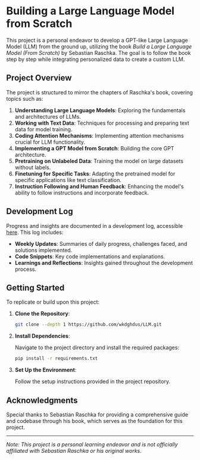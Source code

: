 # Building a Large Language Model from Scratch

This project is a personal endeavor to develop a GPT-like Large Language Model (LLM) from the ground up, utilizing the book *Build a Large Language Model (From Scratch)* by Sebastian Raschka. The goal is to follow the book step by step while integrating personalized data to create a custom LLM.

## Project Overview

The project is structured to mirror the chapters of Raschka's book, covering topics such as:

1. **Understanding Large Language Models**: Exploring the fundamentals and architectures of LLMs.
2. **Working with Text Data**: Techniques for processing and preparing text data for model training.
3. **Coding Attention Mechanisms**: Implementing attention mechanisms crucial for LLM functionality.
4. **Implementing a GPT Model from Scratch**: Building the core GPT architecture.
5. **Pretraining on Unlabeled Data**: Training the model on large datasets without labels.
6. **Finetuning for Specific Tasks**: Adapting the pretrained model for specific applications like text classification.
7. **Instruction Following and Human Feedback**: Enhancing the model's ability to follow instructions and incorporate feedback.

## Development Log

Progress and insights are documented in a development log, accessible [here](https://medium.com/@h.lukejang). This log includes:

- **Weekly Updates**: Summaries of daily progress, challenges faced, and solutions implemented.
- **Code Snippets**: Key code implementations and explanations.
- **Learnings and Reflections**: Insights gained throughout the development process.

## Getting Started

To replicate or build upon this project:

1. **Clone the Repository**:

   ```bash
   git clone --depth 1 https://github.com/wkdghdus/LLM.git
   ```

2. **Install Dependencies**:

   Navigate to the project directory and install the required packages:

   ```bash
   pip install -r requirements.txt
   ```

3. **Set Up the Environment**:

   Follow the setup instructions provided in the project repository.

## Acknowledgments

Special thanks to Sebastian Raschka for providing a comprehensive guide and codebase through his book, which serves as the foundation for this project.

---

*Note: This project is a personal learning endeavor and is not officially affiliated with Sebastian Raschka or his original works.*
